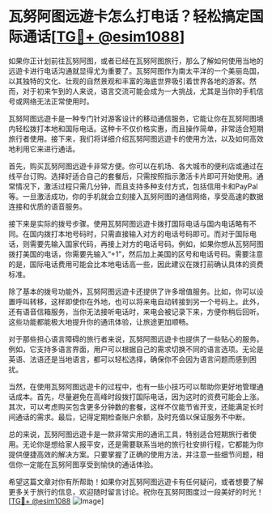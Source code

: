 # 瓦努阿图远遊卡怎么打电话？轻松搞定国际通话[[TG💪+ @esim1088](https://t.me/s/esim1088)]

如果你正计划前往瓦努阿图，或者已经在瓦努阿图旅行，那么了解如何使用当地的远遊卡进行电话沟通就显得尤为重要了。瓦努阿图作为南太平洋的一个美丽岛国，以其独特的文化、壮观的自然景观和丰富的海底世界吸引着世界各地的游客。然而，对于初来乍到的人来说，语言交流可能会成为一大挑战，尤其是当你的手机信号或网络无法正常使用时。

瓦努阿图远遊卡是一种专门针对游客设计的移动通信服务，它能让你在瓦努阿图境内轻松拨打本地和国际电话。这种卡不仅价格实惠，而且操作简单，非常适合短期旅行者使用。接下来，我们将详细介绍瓦努阿图远遊卡的使用方法，以及如何高效地利用它来进行通话。

首先，购买瓦努阿图远遊卡非常方便。你可以在机场、各大城市的便利店或通过在线平台订购。选择好适合自己的套餐后，只需按照指示激活卡片即可开始使用。通常情况下，激活过程只需几分钟，而且支持多种支付方式，包括信用卡和PayPal等。一旦激活成功，你的手机就会立刻接入瓦努阿图的通信网络，享受高速的数据连接和优质的语音服务。

接下来是实际的拨号步骤。使用瓦努阿图远遊卡拨打国际电话与国内电话略有不同。在国内拨打本地号码时，只需直接输入对方的电话号码即可。而对于国际电话，则需要先输入国家代码，再接上对方的电话号码。例如，如果你想从瓦努阿图拨打美国的电话，你需要先输入“+1”，然后加上美国的区号和电话号码。需要注意的是，国际电话费用可能会比本地电话高一些，因此建议在拨打前确认具体的资费标准。

除了基本的拨号功能外，瓦努阿图远遊卡还提供了许多增值服务。比如，你可以设置呼叫转移，这样即使你在外地，也可以将来电自动转接到另一个号码上。此外，还有语音信箱服务，当你无法接听电话时，来电会被记录下来，方便你稍后回听。这些功能都能极大地提升你的通讯体验，让旅途更加顺畅。

对于那些担心语言障碍的旅行者来说，瓦努阿图远遊卡也提供了一些贴心的服务。例如，它支持多语言界面，用户可以根据自己的需求切换不同的语言选项。无论是英语、法语还是当地语言，都可以轻松选择，确保你不会因为语言问题而感到困扰。

当然，在使用瓦努阿图远遊卡的过程中，也有一些小技巧可以帮助你更好地管理通话成本。首先，尽量避免在高峰时段拨打国际电话，因为这时的资费可能会上涨。其次，可以考虑购买包含更多分钟数的套餐，这样不仅能节省开支，还能满足长时间通话的需求。最后，记得定期检查账户余额，及时充值以保证服务不中断。

总的来说，瓦努阿图远遊卡是一款非常实用的通讯工具，特别适合短期旅行者使用。无论你是想给家人报平安，还是需要联系当地的旅行社安排行程，它都能为你提供便捷高效的解决方案。只要掌握了正确的使用方法，并注意一些细节问题，相信你一定能在瓦努阿图享受到愉快的通话体验。

希望这篇文章对你有所帮助！如果你对瓦努阿图远遊卡有任何疑问，或者想要了解更多关于旅行的信息，欢迎随时留言讨论。祝你在瓦努阿图度过一段美好的时光！[[TG💪+ @esim1088](https://t.me/s/esim1088) ![Image](https://i.postimg.cc/4NQfJmqS/Snipaste-2025-05-13-00-14-12.png)]